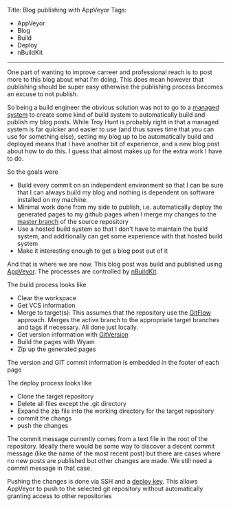 Title: Blog publishing with AppVeyor
Tags:
  - AppVeyor
  - Blog
  - Build
  - Deploy
  - nBuildKit
---

One part of wanting to improve carreer and professional reach is to post more to this blog about
what I'm doing. This does mean however that publishing should be super easy otherwise the
publishing process becomes an excuse to not publish.

So being a build engineer the obvious solution was not to go to a
[managed system](https://www.troyhunt.com/its-a-new-blog/) to create some kind of build system to
automatically build and publish my blog posts. While Troy Hunt is probably right in that a managed
system is far quicker and easier to use (and thus saves time that you can use for something else),
setting my blog up to be automatically build and deployed means that I have another bit of experience,
and a new blog post about how to do this. I guess that almost makes up for the extra work I have
to do.

So the goals were

- Build every commit on an independent environment so that I can be sure that I can always build
  my blog and nothing is dependent on software installed on my machine.
- Minimal work done from my side to publish, i.e. automatically deploy the generated pages to my
  github pages when I merge my changes to the [master branch](https://github.com/pvandervelde/mindvortex)
  of the source repository
- Use a hosted build system so that I don't have to maintain the build system, and additionally
  can get some experience with that hosted build system
- Make it interesting enough to get a blog post out of it

And that is where we are now. This blog post was build and published using [AppVeyor](https://www.appveyor.com/).
The processes are controlled by [nBuildKit](/projects/nBuildKit).

The build process looks like

- Clear the workspace
- Get VCS information
- Merge to target(s): This assumes that the repository use the [GitFlow](http://nvie.com/posts/a-successful-git-branching-model/)
  approach. Merges the active branch to the appropriate target branches and tags if necessary. All
  done just locally.
- Get version information with [GitVersion](https://github.com/GitTools/GitVersion)
- Build the pages with Wyam
- Zip up the generated pages

The version and GIT commit information is embedded in the footer of each page

The deploy process looks like

- Clone the target repository
- Delete all files except the .git directory
- Expand the zip file into the working directory for the target repository
- commit the changs
- push the changes

The commit message currently comes from a text file in the root of the repository. Ideally there
would be some way to discover a decent commit message (like the name of the most recent post)
but there are cases where no new posts are published but other changes are made. We still need
a commit message in that case.

Pushing the changes is done via SSH and a [deploy key](https://github.com/blog/2024-read-only-deploy-keys).
This allows AppVeyor to push to the selected git repository without automatically granting access to
other repositories




